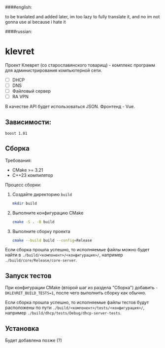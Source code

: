 
####english:

to be tranlated and added later, im too lazy to fully translate it, and no im not gonna use ai because i hate it



####russian:

# klevret

Проект Клеврет (со старославянского товарищ) - комплекс программ для администрирования компьютерной сети.

- [ ] DHCP
- [ ] DNS
- [ ] Файловый сервер
- [ ] RA VPN

В качестве API будет использоваться JSON. Фронтенд - Vue.

## Зависимости:
    boost 1.81

## Сборка

Требования:

* CMake >= 3.21
* C++23 компилятор

Процесс сборки:

1. Создайте директорию `build`

    ```sh
    mkdir build
    ```

2. Выполните конфигурацию CMake

    ```sh
    cmake -S . -B build
    ```

3. Выполните сборку проекта

    ```sh
    cmake --build build --config=Release
    ```

Если сборка прошла успешно, то исполняемые файлы можно будет найти в `./build/<компонент>/<конфигурация>/`, например `./build/core/Release/core-server`.

## Запуск тестов

При конфигурации CMake (второй шаг из раздела "Сборка") добавить `-DKLEVRET_BUILD_TESTS=1`, после чего выполнить сборку как обычно.

Если сборка прошла успешно, то исполняемые файлы тестов будут расположены по пути `./build/<компонент>/tests/<конфигурация>/`, например `./build/dhcp/tests/Debug/dhcp-server-tests`.

## Установка

Будет добавлена позже (?)
